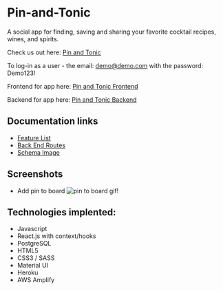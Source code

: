 # Pin-and-Tonic

A social app for finding, saving and sharing your favorite cocktail recipes, wines, and spirits.

Check us out here: [Pin and Tonic](https://www.pinandtonic.info/)

To log-in as a user - the email: demo@demo.com with the password: Demo123!

Frontend for app here: [Pin and Tonic Frontend](https://github.com/alizafriedman/pin-and-tonic-frontend)

Backend for app here: [Pin and Tonic Backend](https://github.com/alizafriedman/ptproject)

## Documentation links
- [Feature List](https://github.com/alizafriedman/ptproject/blob/master/documentation/featuresList.md)
- [Back End Routes](https://github.com/alizafriedman/ptprojects/blob/master/documentation/backendRoutes.md)
- [Schema Image](https://github.com/alizafriedman/ptprojects/blob/master/documentation/schema.png)


## Screenshots
* Add pin to board
![pin to board gif!](https://github.com/alizafriedman/ptproject/blob/master/documentation/images/captured%20(6).gif)




## Technologies implented:
  - Javascript
  - React.js with context/hooks
  - PostgreSQL
  - HTML5
  - CSS3 / SASS
  - Material UI
  - Heroku
  - AWS Amplify

